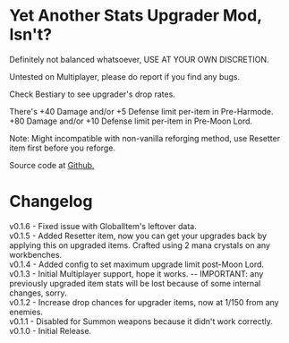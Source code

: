 # Yet Another Stats Upgrader Mod, Isn't?
Definitely not balanced whatsoever, USE AT YOUR OWN DISCRETION.  

Untested on Multiplayer, please do report if you find any bugs.  

Check Bestiary to see upgrader's drop rates.  

There's +40 Damage and/or +5 Defense limit per-item in Pre-Harmode.  
+80 Damage and/or +10 Defense limit per-item in Pre-Moon Lord.  

Note: Might incompatible with non-vanilla reforging method, use Resetter item first before you reforge.  

Source code at [Github.](https://github.com/atusmk2/yasumi/)

Changelog
=========
v0.1.6 - Fixed issue with GlobalItem's leftover data.  
v0.1.5 - Added Resetter item, now you can get your upgrades back by applying this on upgraded items. Crafted using 2 mana crystals on any workbenches.  
v0.1.4 - Added config to set maximum upgrade limit post-Moon Lord.  
v0.1.3 - Initial Multiplayer support, hope it works. -- IMPORTANT: any previously upgraded item stats will be lost because of some internal changes, sorry.  
v0.1.2 - Increase drop chances for upgrader items, now at 1/150 from any enemies.  
v0.1.1 - Disabled for Summon weapons because it didn't work correctly.  
v0.1.0 - Initial Release.  